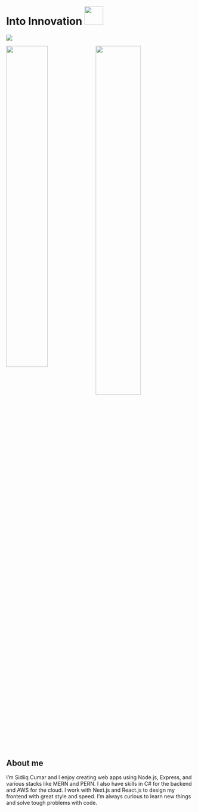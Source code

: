 
# Into Innovation <img src="https://user-images.githubusercontent.com/78619091/232625578-7c7c98ec-b972-43c2-a6ee-78e36a877395.png" width="50" height="50" /> 
![](https://komarev.com/ghpvc/?username=your-github-sidiik&color=blueviolet&style=flat-square)

<img width="47%" align="left" src="http://github-readme-streak-stats.herokuapp.com/?user=sidiik&theme=shades-of-purple&hide_border=true&date_format=j%20M%5B%20Y%5D" />
<img align="left" width="49%" src="https://github-readme-stats.vercel.app/api/top-langs/?username=sidiik&layout=compact" />

<br />
<div>
  
## About me
I’m Sidiiq Cumar and I enjoy creating web apps using Node.js, Express, and various stacks like MERN and PERN. I also have skills in C# for the backend and AWS for the cloud. I work with Next.js and React.js to design my frontend with great style and speed. I’m always curious to learn new things and solve tough problems with code.
 
</div>




